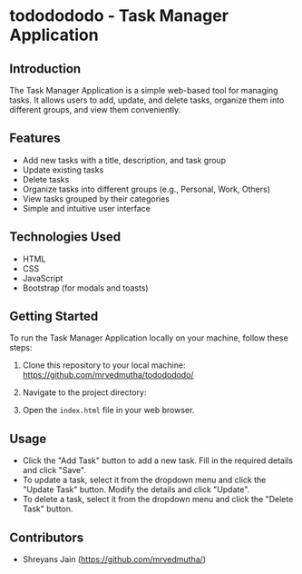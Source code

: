 # tododododo - Task Manager Application

## Introduction
The Task Manager Application is a simple web-based tool for managing tasks. It allows users to add, update, and delete tasks, organize them into different groups, and view them conveniently.

## Features
- Add new tasks with a title, description, and task group
- Update existing tasks
- Delete tasks
- Organize tasks into different groups (e.g., Personal, Work, Others)
- View tasks grouped by their categories
- Simple and intuitive user interface

## Technologies Used
- HTML
- CSS
- JavaScript
- Bootstrap (for modals and toasts)

## Getting Started
To run the Task Manager Application locally on your machine, follow these steps:

1. Clone this repository to your local machine: https://github.com/mrvedmutha/tododododo/
2. Navigate to the project directory:

3. Open the `index.html` file in your web browser.

## Usage
- Click the "Add Task" button to add a new task. Fill in the required details and click "Save".
- To update a task, select it from the dropdown menu and click the "Update Task" button. Modify the details and click "Update".
- To delete a task, select it from the dropdown menu and click the "Delete Task" button.

## Contributors
- Shreyans Jain (https://github.com/mrvedmutha/)
